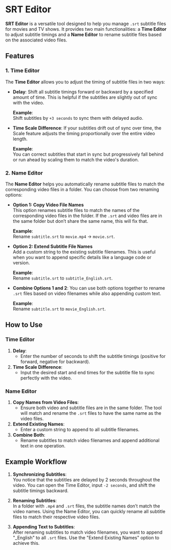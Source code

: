 # SRT Editor

**SRT Editor** is a versatile tool designed to help you manage `.srt` subtitle files for movies and TV shows. It provides two main functionalities: a **Time Editor** to adjust subtitle timings and a **Name Editor** to rename subtitle files based on the associated video files.

## Features

### 1. Time Editor
The **Time Editor** allows you to adjust the timing of subtitle files in two ways:

- **Delay**: Shift all subtitle timings forward or backward by a specified amount of time. This is helpful if the subtitles are slightly out of sync with the video.
  
  **Example**:  
  Shift subtitles by `+3 seconds` to sync them with delayed audio.
  
- **Time Scale Difference**: If your subtitles drift out of sync over time, the Scale feature adjusts the timing proportionally over the entire video length.

  **Example**:  
  You can correct subtitles that start in sync but progressively fall behind or run ahead by scaling them to match the video's duration.

### 2. Name Editor
The **Name Editor** helps you automatically rename subtitle files to match the corresponding video files in a folder. You can choose from two renaming options:

- **Option 1: Copy Video File Names**  
  This option renames subtitle files to match the names of the corresponding video files in the folder. If the `.srt` and video files are in the same folder but don’t share the same name, this will fix that.

  **Example**:  
  Rename `subtitle.srt` to `movie.mp4` → `movie.srt`.
  
- **Option 2: Extend Subtitle File Names**  
  Add a custom string to the existing subtitle filenames. This is useful when you want to append specific details like a language code or version.

  **Example**:  
  Rename `subtitle.srt` to `subtitle_English.srt`.

- **Combine Options 1 and 2**: You can use both options together to rename `.srt` files based on video filenames while also appending custom text.

  **Example**:  
  Rename `subtitle.srt` to `movie_English.srt`.

## How to Use

### Time Editor
1. **Delay**:  
   - Enter the number of seconds to shift the subtitle timings (positive for forward, negative for backward).
2. **Time Scale Difference**:  
   - Input the desired start and end times for the subtitle file to sync perfectly with the video.

### Name Editor
1. **Copy Names from Video Files**:  
   - Ensure both video and subtitle files are in the same folder. The tool will match and rename the `.srt` files to have the same name as the video files.
2. **Extend Existing Names**:  
   - Enter a custom string to append to all subtitle filenames.
3. **Combine Both**:  
   - Rename subtitles to match video filenames and append additional text in one operation.

## Example Workflow

1. **Synchronizing Subtitles**:  
   You notice that the subtitles are delayed by 2 seconds throughout the video. You can open the Time Editor, input `-2 seconds`, and shift the subtitle timings backward.

2. **Renaming Subtitles**:  
   In a folder with `.mp4` and `.srt` files, the subtitle names don’t match the video names. Using the Name Editor, you can quickly rename all subtitle files to match their respective video files.

3. **Appending Text to Subtitles**:  
   After renaming subtitles to match video filenames, you want to append "_English" to all `.srt` files. Use the "Extend Existing Names" option to achieve this.

